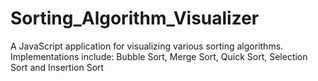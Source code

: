 # Sorting_Algorithm_Visualizer
A JavaScript application for visualizing various sorting algorithms. Implementations include: Bubble Sort, Merge Sort, Quick Sort, Selection Sort and Insertion Sort
